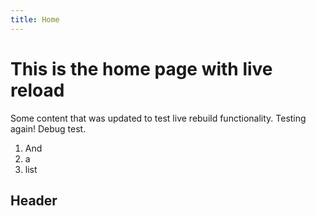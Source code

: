 ```yaml
---
title: Home
---
```


# This is the home page with live reload

Some content that was updated to test live rebuild functionality. Testing again! Debug test.

1. And
2. a
3. list

## Header
